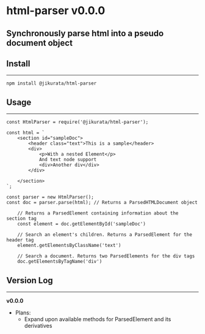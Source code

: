 # html-parser v0.0.0
Synchronously parse html into a pseudo document object
---
## Install
---
```
npm install @jikurata/html-parser
```
## Usage
---
```
const HtmlParser = require('@jikurata/html-parser');

const html = `
    <section id="sampleDoc">
        <header class="text">This is a sample</header>
        <div>
            <p>With a nested Element</p>
            And text node support
            <div>Another div</div>
        </div>
        
    </section>
`;

const parser = new HtmlParser();
const doc = parser.parse(html); // Returns a ParsedHTMLDocument object

    // Returns a ParsedElement containing information about the section tag
    const element = doc.getElementById('sampleDoc')

    // Search an element's children. Returns a ParsedElement for the header tag
    element.getElementsByClassName('text') 
    
    // Search a document. Returns two ParsedElements for the div tags
    doc.getElementsByTagName('div') 
```
## Version Log
---
**v0.0.0**
- Plans:
    - Expand upon available methods for ParsedElement and its derivatives
